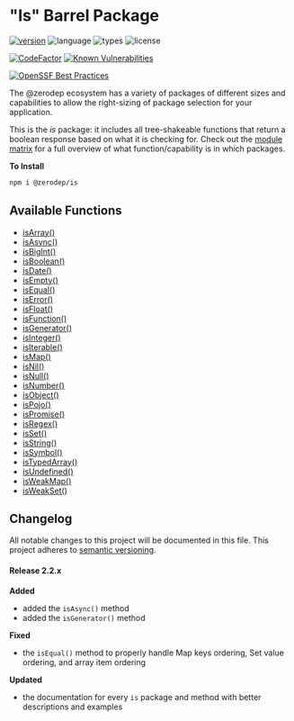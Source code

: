 # "Is" Barrel Package

[![version](https://img.shields.io/npm/v/@zerodep/is?style=flat-square&color=blue)](https://www.npmjs.com/package/@zerodep/is)
![language](https://img.shields.io/badge/typescript-100%25-blue?style=flat-square)
![types](https://img.shields.io/badge/types-included-blue?style=flat-square)
![license](https://img.shields.io/github/license/cdepage/zerodep?color=blue&style=flat-square)

[![CodeFactor](https://www.codefactor.io/repository/github/cdepage/zerodep/badge)](https://www.codefactor.io/repository/github/cdepage/zerodep)
[![Known Vulnerabilities](https://snyk.io/test/github/cdepage/zerodep/badge.svg)](https://snyk.io/test/github/cdepage/zerodep)

[![OpenSSF Best Practices](https://www.bestpractices.dev/projects/9225/badge)](https://www.bestpractices.dev/projects/9225)

The @zerodep ecosystem has a variety of packages of different sizes and capabilities to allow the right-sizing of package selection for your application.

This is the _is_ package: it includes all tree-shakeable functions that return a boolean response based on what it is checking for. Check out the [module matrix](/) for a full overview of what function/capability is in which packages.

**To Install**

```bash
npm i @zerodep/is
```

## Available Functions

- [isArray()](is/array.md)
- [isAsync()](is/async.md)
- [isBigInt()](is/bigint.md)
- [isBoolean()](is/boolean.md)
- [isDate()](is/date.md)
- [isEmpty()](is/empty.md)
- [isEqual()](is/equal.md)
- [isError()](is/error.md)
- [isFloat()](is/float.md)
- [isFunction()](is/function.md)
- [isGenerator()](is/generator.md)
- [isInteger()](is/integer.md)
- [isIterable()](is/iterable.md)
- [isMap()](is/map.md)
- [isNil()](is/nil.md)
- [isNull()](is/null.md)
- [isNumber()](is/number.md)
- [isObject()](is/object.md)
- [isPojo()](is/pojo.md)
- [isPromise()](is/promise.md)
- [isRegex()](is/regex.md)
- [isSet()](is/set.md)
- [isString()](is/string.md)
- [isSymbol()](is/symbol.md)
- [isTypedArray()](is/typedArray.md)
- [isUndefined()](is/undefined.md)
- [isWeakMap()](is/weakMap.md)
- [isWeakSet()](is/weakSet.md)

## Changelog

All notable changes to this project will be documented in this file. This project adheres to [semantic versioning](https://semver.org/spec/v2.0.0.html).

#### Release 2.2.x

**Added**

- added the `isAsync()` method
- added the `isGenerator()` method

**Fixed**

- the `isEqual()` method to properly handle Map keys ordering, Set value ordering, and array item ordering

**Updated**

- the documentation for every `is` package and method with better descriptions and examples
